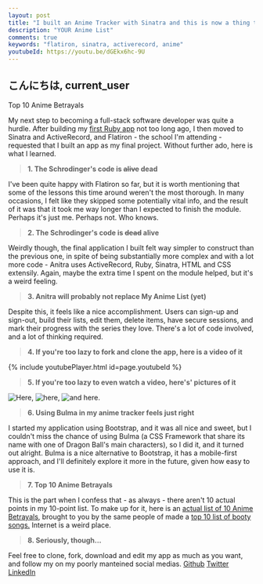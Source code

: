 ```yaml
---
layout: post
title: "I built an Anime Tracker with Sinatra and this is now a thing that exists"
description: "YOUR Anime List"
comments: true
keywords: "flatiron, sinatra, activerecord, anime"
youtubeId: https://youtu.be/dGEkx6hc-9U
---
```


## こんにちは, current_user
Top 10 Anime Betrayals

My next step to becoming a full-stack software developer was quite a hurdle. After building my [first Ruby app](https://github.com/quelluomo/ilpost) not too long ago, I then moved to Sinatra and ActiveRecord, and Flatiron - the school I'm attending - requested that I built an app as my final project. Without further ado, here is what I learned.


> **1. The Schrodinger's code is <strike>alive</strike> dead**

I've been quite happy with Flatiron so far, but it is worth mentioning that some of the lessons this time around weren't the most thorough. In many occasions, I felt like they skipped some potentially vital info, and the result of it was that it took me way longer than I expected to finish the module. Perhaps it's just me. Perhaps not. Who knows.

> **2. The Schrodinger's code is <strike>dead</strike> alive**

Weirdly though, the final application I built felt way simpler to construct than the previous one, in spite of being substantially more complex and with a lot more code - Anitra uses ActiveRecord, Ruby, Sinatra, HTML and CSS extensily. Again, maybe the extra time I spent on the module helped, but it's a weird feeling.

> **3. Anitra will probably not replace My Anime List (yet)**

Despite this, it feels like a nice accomplishment. Users can sign-up and sign-out, build their lists, edit them, delete items, have secure sessions, and mark their progress with the series they love. There's a lot of code involved, and a lot of thinking required.

> **4. If you're too lazy to fork and clone the app, here is a video of it**

{% include youtubePlayer.html id=page.youtubeId %}

> **5. If you're too lazy to even watch a video, here's' pictures of it**

![Here,](https://i.ibb.co/sWL4QZv/screenshot-178-128-194-36-57823-2019-05-13-11-39-16.png)
![here,](https://i.ibb.co/Rcv4yg8/screenshot-178-128-194-36-57823-2019-05-13-11-40-18.png) ![and here.](https://i.ibb.co/FwBsXxG/screenshot-178-128-194-36-57823-2019-05-13-11-41-08.png)

> **6. Using Bulma in my anime tracker feels just right**

I started my application using Bootstrap, and it was all nice and sweet, but I couldn't miss the chance of using Bulma (a CSS Framework that share its name with one of Dragon Ball's main characters), so I did it, and it turned out alright. Bulma is a nice alternative to Bootstrap, it has a mobile-first approach, and I'll definitely explore it more in the future, given how easy to use it is.

> **7. Top 10 Anime Betrayals**

This is the part when I confess that - as always - there aren't 10 actual points in my 10-point list. To make up for it, here is an [actual list of 10 Anime Betrayals](https://www.youtube.com/watch?v=TIEleCEtqzA), brought to you by the same people of made a [top 10 list of booty songs.](https://youtu.be/RZYuTp8CB3I) Internet is a weird place.

> **8. Seriously, though...**

Feel free to clone, fork, download and edit my app as much as you want, and follow my on my poorly manteined social medias.
[Github](https://github.com/quelluomo)
[Twitter](https://twitter.com/MatteoMuscas)
[LinkedIn](https://www.linkedin.com/in/matteomuscas)
